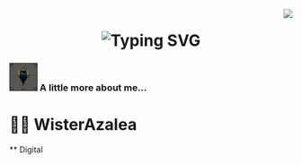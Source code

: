 <img align="right" src="https://visitor-badge.laobi.icu/badge?page_id=Afwann.Afwann" />

<h1 align="center">
    <img src="https://readme-typing-svg.herokuapp.com?font=Tiny5&size=35&duration=3000&color=33FF00&center=true&vCenter=true&random=false&width=700&lines=~%24+echo+'Welcome%2C+Adventurer+!+%E2%9A%94+';~%24+sudo+pacman+-Syu+git-adv;~%24+usr%2Fbin%2Fgit-adv;~%24+%5B+%E2%96%88%E2%96%88%E2%96%88%E2%96%88%E2%96%88%E2%96%88%E2%96%88%E2%96%88%E2%96%88%E2%96%88+%5D+100%25;~%24+'Initiating+Quests%3A+Open+Source+Project';~%24+'Let+the+Adventure+Begin...!+%E2%9A%94'" alt="Typing SVG" /></a>
</h1>
<div align="left">

### <img src="https://raw.githubusercontent.com/Afwann/profile-assets/main/gifs/Project%20WishGranter%20-DevBlog-.gif" width="50"> A little more about me...  

# 🧙‍♂️ WisterAzalea

** Digital